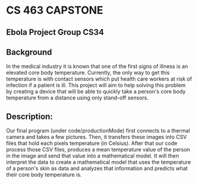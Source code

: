 # CS 463 CAPSTONE

## Ebola Project Group CS34

## Background

In the medical industry it is known that one of the first signs of illness is an elevated core body temperature. Currently, the only way to get this temperature is with contact sensors which put health care workers at risk of infection if a patient is ill. This project will aim to help solving this problem by creating a device that will be able to quickly take a person's core body temperature from a distance using only stand-off sensors.


## Description:

Our final program (under code/productionMode) first connects to a thermal camera and takes a few pictures. Then, it transfers these images into CSV files that hold each pixels temperature (in Celsius). After that our code process those CSV files, produces a mean temperature value of the person in the image and send that value into a mathematical model. It will then interpret the data to create a mathematical model that uses the temperature of a	person's skin as data and analyzes that information and predicts what their core body temperature is.
